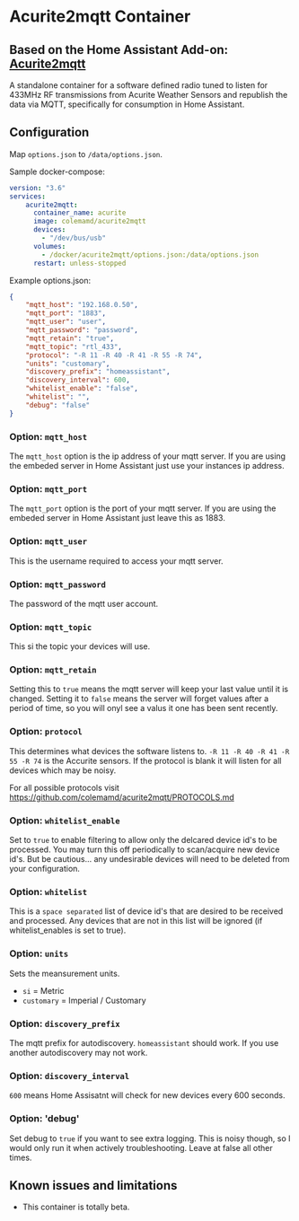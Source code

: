 # Acurite2mqtt Container

## Based on the Home Assistant Add-on: [Acurite2mqtt](https://github.com/thejeffreystone/hassio_addons/tree/main/acurite2mqtt)

A standalone container for a software defined radio tuned to listen for 433MHz RF transmissions from Acurite Weather Sensors and republish the data via MQTT, specifically for consumption in Home Assistant.

## Configuration

Map ```options.json``` to ```/data/options.json```.

Sample docker-compose:

```yaml 
version: "3.6"
services:
    acurite2mqtt:
      container_name: acurite
      image: colemamd/acurite2mqtt
      devices:
        - "/dev/bus/usb"
      volumes:
        - /docker/acurite2mqtt/options.json:/data/options.json
      restart: unless-stopped
```

Example options.json:

```json
{
    "mqtt_host": "192.168.0.50",
    "mqtt_port": "1883",
    "mqtt_user": "user",
    "mqtt_password": "password",
    "mqtt_retain": "true",
    "mqtt_topic": "rtl_433",
    "protocol": "-R 11 -R 40 -R 41 -R 55 -R 74",
    "units": "customary",
    "discovery_prefix": "homeassistant",
    "discovery_interval": 600,
    "whitelist_enable": "false",
    "whitelist": "",
    "debug": "false"
}
```

### Option: `mqtt_host`

The `mqtt_host` option is the ip address of your mqtt server. If you are using the embeded server in Home Assistant just use your instances ip address.

### Option: `mqtt_port`

The `mqtt_port` option is the port of your mqtt server. If you are using the embeded server in Home Assistant just leave this as 1883.

### Option: `mqtt_user`

This is the username required to access your mqtt server.

### Option: `mqtt_password`

The password of the mqtt user account.

### Option: `mqtt_topic`

This si the topic your devices will use.

### Option: `mqtt_retain`

Setting this to `true` means the mqtt server will keep your last value 
until it is changed. Setting it to `false` means the server will forget values after a period of time, 
so you will onyl see a valus it one has been sent recently.

### Option: `protocol`

This determines what devices the software listens to. `-R 11 -R 40 -R 41 -R 55 -R 74` 
is the Accurite sensors. If the protocol is blank it will listen for all devices
which may be noisy.

For all possible protocols visit <https://github.com/colemamd/acurite2mqtt/PROTOCOLS.md>

### Option: `whitelist_enable`

Set to `true` to enable filtering to allow only the delcared device id's to be processed.  You may turn this off periodically
to scan/acquire new device id's.  But be cautious... any undesirable devices will need to be deleted from your configuration.

### Option: `whitelist`

This is a `space separated` list of device id's that are desired to be received and processed.  Any devices that are not in this
list will be ignored (if whitelist_enables is set to true).

### Option: `units`

Sets the meansurement units. 
- `si` = Metric
- `customary` = Imperial / Customary  

### Option: `discovery_prefix`

The mqtt prefix for autodiscovery. `homeassistant` should work. If you use another autodiscovery may not work.

### Option: `discovery_interval`

`600` means Home Assisatnt will check for new devices every 600 seconds. 

### Option: 'debug'

Set debug to `true` if you want to see extra logging. This is noisy though, so I would only run it when actively troubleshooting. Leave at false all other times. 

## Known issues and limitations

- This container is totally beta. 
